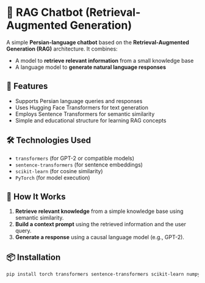 # 🧠 RAG Chatbot (Retrieval-Augmented Generation)

A simple **Persian-language chatbot** based on the **Retrieval-Augmented Generation (RAG)** architecture. It combines:
- A model to **retrieve relevant information** from a small knowledge base
- A language model to **generate natural language responses**

## 🚀 Features
- Supports Persian language queries and responses
- Uses Hugging Face Transformers for text generation
- Employs Sentence Transformers for semantic similarity
- Simple and educational structure for learning RAG concepts

## 🛠 Technologies Used
- `transformers` (for GPT-2 or compatible models)
- `sentence-transformers` (for sentence embeddings)
- `scikit-learn` (for cosine similarity)
- `PyTorch` (for model execution)

## 🧩 How It Works
1. **Retrieve relevant knowledge** from a simple knowledge base using semantic similarity.
2. **Build a context prompt** using the retrieved information and the user query.
3. **Generate a response** using a causal language model (e.g., GPT-2).

## 📦 Installation

```bash
pip install torch transformers sentence-transformers scikit-learn numpy
